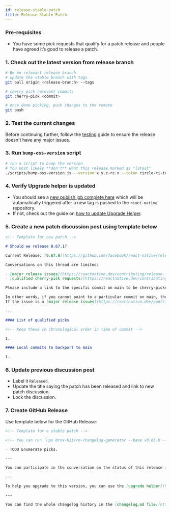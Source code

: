 ```yaml
---
id: release-stable-patch
title: Release Stable Patch
---
```


### Pre-requisites

- You have some pick requests that qualify for a patch release and people have agreed it’s good to release a patch.

### 1. Check out the latest version from release branch

```bash
# Be on relevant release branch
# update the stable branch with tags
git pull origin <release-branch> --tags

# cherry pick relevant commits
git cherry-pick <commit>

# once done picking, push changes to the remote
git push
```

### 2. Test the current changes

Before continuing further, follow the [testing](/contributing/release-testing) guide to ensure the release doesn't have any major issues.

### 3. Run `bump-oss-version` script

```bash
# run a script to bump the version
# You most likely **don't** want this release marked as "latest"
./scripts/bump-oss-version.js --version x.y.z-rc.x --token circle-ci-token
```

### 4. Verify Upgrade helper is updated

- You should see a [new publish job complete here](https://github.com/react-native-community/rn-diff-purge/actions) which will be automatically triggered after a new tag is pushed to the `react-native` repository.
- If not, check out the guide on [how to update Upgrade Helper](/contributing/updating-upgrade-helper).

### 5. Create a new patch discussion post using template below

```markdown
<!-- Template for new patch -->

# Should we release 0.67.1?

Current Release: [0.67.0](https://github.com/facebook/react-native/releases/tag/v0.67.0)

Conversations on this thread are limited:

- [major release issues](https://reactnative.dev/contributing/release-faq#what-is-release-blocking).
- [qualified cherry-pick requests](https://reactnative.dev/contributing/release-faq#what-is-a-qualified-pick-request) of commits on main that [did not make the previous patch version](https://reactnative.dev/contributing/release-faq#how-do-i-know-if-my-fixfeature-is-in-a-certain-release).

Please include a link to the specific commit on main to be cherry-picked, for example: [facebook/react-native@bd2b7d6](https://github.com/facebook/react-native/commit/20b0eba581a00e5e7e300f6377379b836617c147)

In other words, if you cannot point to a particular commit on main, then your request likely belongs as a new issue.
If the issue is a [major release issues](https://reactnative.dev/contributing/release-faq#what-is-release-blocking), please reference the issue here.

---

#### List of qualified picks

<!-- Keep these in chronological order in time of commit -->

1.

#### Local commits to backport to main

1.
```

### 6. Update previous discussion post

- Label it `Released`.
- Update the title saying the patch has been released and link to new patch discussion.
- Lock the discussion.

### 7. Create GitHub Release

Use template below for the GitHub Release:

```markdown
<!-- Template for a stable patch -->

<!-- You can run `npx @rnx-kit/rn-changelog-generator --base v0.66.0 --compare v0.66.1 --repo path-to-repository/react-native --changelog path-to-repository/react-native/CHANGELOG.md` to generate the markdown for the cherry-picked changes. Make sure to use the right tags in the command and create a new PR with the changes generated by the changelog generator. You can read more about the changelog generator [here](https://github.com/microsoft/rnx-kit/tree/main/incubator/rn-changelog-generator). -->

- TODO Enumerate picks.

---

You can participate in the conversation on the status of this release in this [discussion](TODO: your discussion link)

---

To help you upgrade to this version, you can use the [upgrade helper](https://react-native-community.github.io/upgrade-helper/) ⚛️

---

You can find the whole changelog history in the [changelog.md file](https://github.com/facebook/react-native/blob/main/CHANGELOG.md).
```
